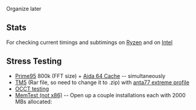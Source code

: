 Organize later

## Stats
For checking current timings and subtimings on [Ryzen](https://zentimings.protonrom.com/) and on [Intel](https://www.asrock.com/mb/Intel/Z170%20OC%20Formula/#Download)

## Stress Testing

- [Prime95](https://www.mersenne.org/download/) 800k (FFT size) + [Aida 64 Cache](https://www.aida64.com/downloads) -- simultaneously
- [TM5](http://testmem.tz.ru/tm5.rar) (Rar file, so need to change it to .zip) with [anta77 extreme profile](https://drive.google.com/file/d/1uegPn9ZuUoWxOssCP4PjMjGW9eC_1VJA/)
- [OCCT testing](https://www.ocbase.com/)
- [MemTest (not x86)](https://hcidesign.com/memtest/) -- Open up a couple installations each with 2000 MBs allocated:
